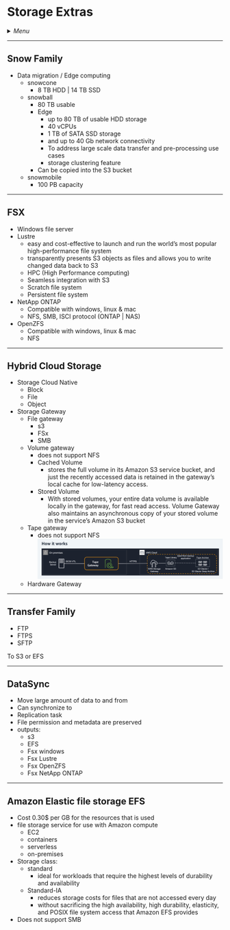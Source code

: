 # Storage Extras

<details>
 <summary><i>Menu</i></summary>

- [Snow Family](#snow-family)
- [FSX](#fsx)
- [Hybrid Cloud Storage](#hybrid-cloud-storage)
- [Transfer Family](#transfer-family)
- [DataSync](#datasync)
- [EFS](#amazon-elastic-file-storage-efs)
</details>

---
## Snow Family
- Data migration / Edge computing
  - snowcone
      - 8 TB HDD | 14 TB SSD
  - snowball
    - 80 TB usable
    - Edge
      - up to 80 TB of usable HDD storage
      - 40 vCPUs
      - 1 TB of SATA SSD storage
      - and up to 40 Gb network connectivity 
      - To address large scale data transfer and pre-processing use cases
      - storage clustering feature
    - Can be copied into the S3 bucket
  - snowmobile
    - 100 PB capacity

---
## FSX
- Windows file server 
- Lustre
  - easy and cost-effective to launch and run the world’s most popular high-performance file system
  - transparently presents S3 objects as files and allows you to write changed data back to S3
  - HPC (High Performance computing)
  - Seamless integration with S3
  - Scratch file system
  - Persistent file system
- NetApp ONTAP
  - Compatible with windows, linux & mac 
  - NFS, SMB, ISCI protocol (ONTAP | NAS)
- OpenZFS
  - Compatible with windows, linux & mac
  - NFS

---
## Hybrid Cloud Storage
- Storage Cloud Native
  - Block
  - File
  - Object
- Storage Gateway
  - File gateway
    - s3
    - FSx
    - SMB
  - Volume gateway
    - does not support NFS
    - Cached Volume
      - stores the full volume in its Amazon S3 service bucket, and just the recently accessed data is retained in the gateway’s local cache for low-latency access.
    - Stored Volume
      - With stored volumes, your entire data volume is available locally in the gateway, for fast read access. Volume Gateway also maintains an asynchronous copy of your stored volume in the service’s Amazon S3 bucket
  - Tape gateway
    - does not support NFS
    ![tape gateway](../../images/tapeGateway.jpg)
  - Hardware Gateway

---
## Transfer Family
- FTP
- FTPS
- SFTP

To S3 or EFS

---
## DataSync
- Move large amount of data to and from
- Can synchronize to
- Replication task
- File permission and metadata are preserved
- outputs:
  - s3
  - EFS
  - Fsx windows
  - Fsx Lustre
  - Fsx OpenZFS
  - Fsx NetApp ONTAP

___
## Amazon Elastic file storage EFS
- Cost 0.30$ per GB for the resources that is used
- file storage service for use with Amazon compute
  - EC2
  - containers
  - serverless
  - on-premises
- Storage class:
  - standard
    -  ideal for workloads that require the highest levels of durability and availability
  - Standard-IA
    - reduces storage costs for files that are not accessed every day
    - without sacrificing the high availability, high durability, elasticity, and POSIX file system access that Amazon EFS provides
- Does not support SMB